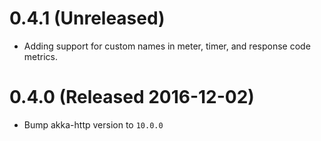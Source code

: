 # 0.4.1 (Unreleased)

- Adding support for custom names in meter, timer, and response code metrics.

# 0.4.0 (Released 2016-12-02)

- Bump akka-http version to `10.0.0`
